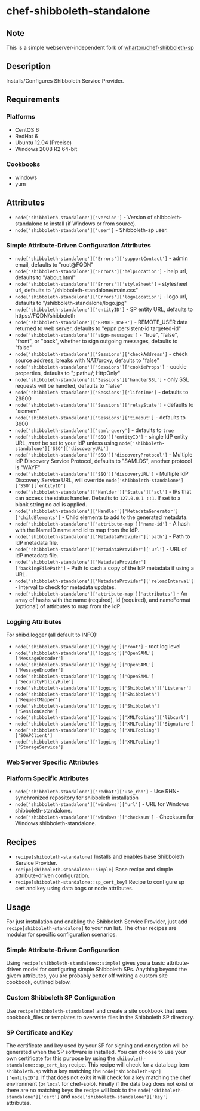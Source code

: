 # chef-shibboleth-standalone

## Note
This is a simple webserver-independent fork of [wharton/chef-shibboleth-sp](https://github.com/wharton/chef-shibboleth-sp)

## Description

Installs/Configures Shibboleth Service Provider.

## Requirements

### Platforms

* CentOS 6
* RedHat 6
* Ubuntu 12.04 (Precise)
* Windows 2008 R2 64-bit

### Cookbooks

* windows
* yum

## Attributes

* `node['shibboleth-standalone']['version']` - Version of shibboleth-standalone to
  install (if Windows or from source).
* `node['shibboleth-standalone']['user']` - Shibboleth-sp user.

### Simple Attribute-Driven Configuration Attributes

* `node['shibboleth-standalone']['Errors']['supportContact']` - admin email, defaults
  to "root@FQDN"
* `node['shibboleth-standalone']['Errors']['helpLocation']` - help url, defaults
  to "/about.html"
* `node['shibboleth-standalone']['Errors']['styleSheet']` - stylesheet url, defaults
  to "/shibboleth-standalone/main.css"
* `node['shibboleth-standalone']['Errors']['logoLocation']` - logo url, defaults
  to "/shibboleth-standalone/logo.jpg"
* `node['shibboleth-standalone']['entityID']` - SP entity URL, defaults to 
  https://FQDN/shibboleth
* `node['shibboleth-standalone']['REMOTE_USER']` - REMOTE_USER data returned to web
  server, defaults to "eppn persistent-id targeted-id"
* `node['shibboleth-standalone']['sign-messages']` - "true", "false", "front", or
  "back", whether to sign outgoing messages, defaults to "false"
* `node['shibboleth-standalone']['Sessions']['checkAddress']` - check source address,
  breaks with NAT/proxy, defaults to "false"
* `node['shibboleth-standalone']['Sessions']['cookieProps']` - cookie properties,
  defaults to "; path=/; HttpOnly"
* `node['shibboleth-standalone']['Sessions']['handlerSSL']` - only SSL requests will be
  handled, defaults to "false"
* `node['shibboleth-standalone']['Sessions']['lifetime']` - defaults to 28800
* `node['shibboleth-standalone']['Sessions']['relayState']` - defaults to "ss:mem"
* `node['shibboleth-standalone']['Sessions']['timeout']` - defaults to 3600
* `node['shibboleth-standalone']['saml-query']` - defaults to `true`
* `node['shibboleth-standalone']['SSO']['entityID']` - single IdP entity URL,
  _must_ be set to your IdP unless using `node['shibboleth-standalone']['SSO']['discoveryURL']`
* `node['shibboleth-standalone']['SSO']['discoveryProtocol']` - Multiple IdP Discovery
  Service Protocol, defaults to "SAMLDS", another protocol is "WAYF"
* `node['shibboleth-standalone']['SSO']['discoveryURL']` - Multiple IdP Discovery
  Service URL, will override `node['shibboleth-standalone']['SSO']['entityID']`
* `node['shibboleth-standalone']['Hanlder']['Status']['acl']` - IPs that can access the
  status handler. Defaults to `127.0.0.1 ::1`. If set to a blank string no acl
  is applied.
* `node['shibboleth-standalone']['Handler']['MetadataGenerator']
['childElements']` - Child elements to add to the generated metadata.
* `node['shibboleth-standalone']['attribute-map']['name-id']` - A hash with the NameID
  name and id to map from the IdP.
* `node['shibboleth-standalone']['MetadataProvider']['path']` - Path to IdP metadata file.
* `node['shibboleth-standalone']['MetadataProvider']['url']` - URL of IdP metadata file.
* `node['shibboleth-standalone']['MetadataProvider']['backingFilePath']` - Path to cach a
  copy of the IdP metadata if using a URL.
* `node['shibboleth-standalone']['MetadataProvider']['reloadInterval']` - Interval to
  check for metadata updates. 
* `node['shibboleth-standalone']['attribute-map']['attributes']` - An array of hashs 
  with the name (required), id (required), and nameFormat (optional) of 
  attirbutes to map from the IdP.

### Logging Attributes

For shibd.logger (all default to INFO):
* `node['shibboleth-standalone']['logging']['root']` - root log level
* `node['shibboleth-standalone']['logging']['OpenSAML']['MessageDecoder']`
* `node['shibboleth-standalone']['logging']['OpenSAML']['MessageEncoder']`
* `node['shibboleth-standalone']['logging']['OpenSAML']['SecurityPolicyRule']`
* `node['shibboleth-standalone']['logging']['Shibboleth']['Listener']`
* `node['shibboleth-standalone']['logging']['Shibboleth']['RequestMapper']`
* `node['shibboleth-standalone']['logging']['Shibboleth']['SessionCache']`
* `node['shibboleth-standalone']['logging']['XMLTooling']['libcurl']`
* `node['shibboleth-standalone']['logging']['XMLTooling']['Signature']`
* `node['shibboleth-standalone']['logging']['XMLTooling']['SOAPClient']`
* `node['shibboleth-standalone']['logging']['XMLTooling']['StorageService']`

### Web Server Specific Attributes

### Platform Specific Attributes

* `node['shibboleth-standalone']['redhat']['use_rhn']` - Use RHN-synchronized repository
  for shibboleth installation
* `node['shibboleth-standalone']['windows']['url']` - URL for Windows shibboleth-standalone.
* `node['shibboleth-standalone']['windows']['checksum']` - Checksum for Windows
  shibboleth-standalone.

## Recipes

* `recipe[shibboleth-standalone]` Installs and enables base Shibboleth Service
  Provider.
* `recipe[shibboleth-standalone::simple]` Base recipe and simple attribute-driven configuration.
* `recipe[shibboleth-standalone::sp_cert_key]` Recipe to configure sp cert and key using data bags or node attributes.

## Usage

For just installation and enabling the Shibboleth Service Provider, just add
`recipe[shibboleth-standalone]` to your run list. The other recipes are modular for
specific configuration scenarios.

### Simple Attribute-Driven Configuration

Using `recipe[shibboleth-standalone::simple]` gives you a basic attribute-driven model
for configuring simple Shibboleth SPs. Anything beyond the givem attributes,
you are probably better off writing a custom site cookbook, outlined below.

### Custom Shibboleth SP Configuration

Use `recipe[shibboleth-standalone]` and create a site cookbook that uses cookbook_files
or templates to overwrite files in the Shibboleth SP directory.

### SP Certificate and Key

The certificate and key used by your SP for signing and encryption will be generated when the SP software is installed. You can choose to use your own certificate for this purpose by using the `shibboleth-standalone::sp_cert_key` recipe. This recipe will check for a data bag item `shibboleth.sp` with a key matching the `node['shiboboleth-sp']['entityID']`. If that does not exits it will check for a key matching the chef environment (or `local` for chef-solo). Finally if the data bag does not exist or there are no matching keys the recipe will look to the `node['shibboleth-standalone']['cert']` and `node['shibboleth-standalone']['key']` attributes.

